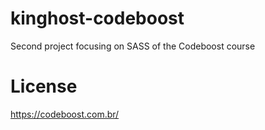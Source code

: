 # kinghost-codeboost

Second project focusing on SASS of the Codeboost course

# License
https://codeboost.com.br/
